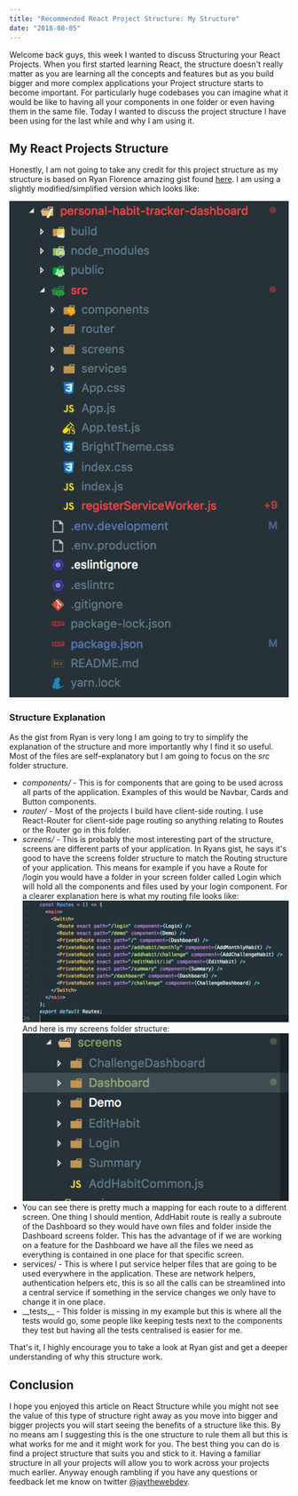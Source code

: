 ```yaml
---
title: "Recommended React Project Structure: My Structure"
date: "2018-08-05"
---
```


Welcome back guys, this week I wanted to discuss Structuring your React Projects. When you first started learning React, the structure doesn't really matter as you are learning all the concepts and features but as you build bigger and more complex applications your Project structure starts to become important. For particularly huge codebases you can imagine what it would be like to having all your components in one folder or even having them in the same file. Today I wanted to discuss the project structure I have been using for the last while and why I am using it.

## My React Projects Structure

Honestly, I am not going to take any credit for this project structure as my structure is based on Ryan Florence amazing gist found [here](https://gist.github.com/ryanflorence/daafb1e3cb8ad740b346). I am using a slightly modified/simplified version which looks like:

![project structure](./images/Screen-Shot-2018-08-03-at-23.43.19.png)

### Structure Explanation

As the gist from Ryan is very long I am going to try to simplify the explanation of the structure and more importantly why I find it so useful. Most of the files are self-explanatory but I am going to focus on the _src_ folder structure.

- _components/_ - This is for components that are going to be used across all parts of the application. Examples of this would be Navbar, Cards and Button components.
- _router/_ - Most of the projects I build have client-side routing. I use React-Router for client-side page routing so anything relating to Routes or the Router go in this folder.
- _screens/_ - This is probably the most interesting part of the structure, screens are different parts of your application. In Ryans gist, he says it's good to have the screens folder structure to match the Routing structure of your application. This means for example if you have a Route for /login you would have a folder in your screen folder called Login which will hold all the components and files used by your login component. For a clearer explanation here is what my routing file looks like: ![routes file](./images/Screen-Shot-2018-08-03-at-23.43.51-1024x468.png)And here is my screens folder structure: ![screens folder structure](./images/Screen-Shot-2018-08-04-at-13.35.16.png)
- You can see there is pretty much a mapping for each route to a different screen. One thing I should mention, AddHabit route is really a subroute of the Dashboard so they would have own files and folder inside the Dashboard screens folder. This has the advantage of if we are working on a feature for the Dashboard we have all the files we need as everything is contained in one place for that specific screen.
- services/ - This is where I put service helper files that are going to be used everywhere in the application. These are network helpers, authentication helpers etc, this is so all the calls can be streamlined into a central service if something in the service changes we only have to change it in one place.
- \_\_tests\_\_ - This folder is missing in my example but this is where all the tests would go, some people like keeping tests next to the components they test but having all the tests centralised is easier for me.

That's it, I highly encourage you to take a look at Ryan gist and get a deeper understanding of why this structure work.

## Conclusion

I hope you enjoyed this article on React Structure while you might not see the value of this type of structure right away as you move into bigger and bigger projects you will start seeing the benefits of a structure like this. By no means am I suggesting this is the one structure to rule them all but this is what works for me and it might work for you. The best thing you can do is find a project structure that suits you and stick to it. Having a familiar structure in all your projects will allow you to work across your projects much earlier. Anyway enough rambling if you have any questions or feedback let me know on twitter [@jaythewebdev](https://twitter.com/jaythewebdev).

